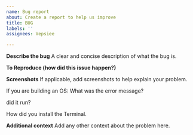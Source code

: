 ```yaml
---
name: Bug report
about: Create a report to help us improve
title: BUG
labels: ''
assignees: Vepsiee

---
```


**Describe the bug**
A clear and concise description of what the bug is.

**To Reproduce (how did this issue happen?)**


**Screenshots**
If applicable, add screenshots to help explain your problem.

If you are building an OS:
What was the error message?

did it run?

How did you install the Terminal.


**Additional context**
Add any other context about the problem here.
